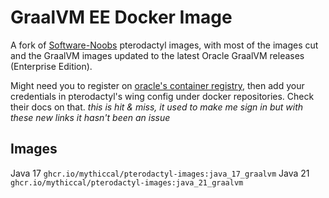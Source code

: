 # GraalVM EE Docker Image 

A fork of [Software-Noobs](https://github.com/Software-Noob/pterodactyl-images) pterodactyl images, with most of the images cut and the GraalVM images updated to the latest Oracle GraalVM releases (Enterprise Edition).

Might need you to register on [oracle's container registry](container-registry.oracle.com), then add your credentials in pterodactyl's wing config under docker repositories. Check their docs on that. 
*this is hit & miss, it used to make me sign in but with these new links it hasn't been an issue*



## Images
Java 17 ```ghcr.io/mythiccal/pterodactyl-images:java_17_graalvm```
Java 21 ```ghcr.io/mythiccal/pterodactyl-images:java_21_graalvm```
